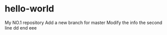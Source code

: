 # hello-world
My NO.1 repository
Add a new branch for master
Modify the info
the second line
dd
end
eee
